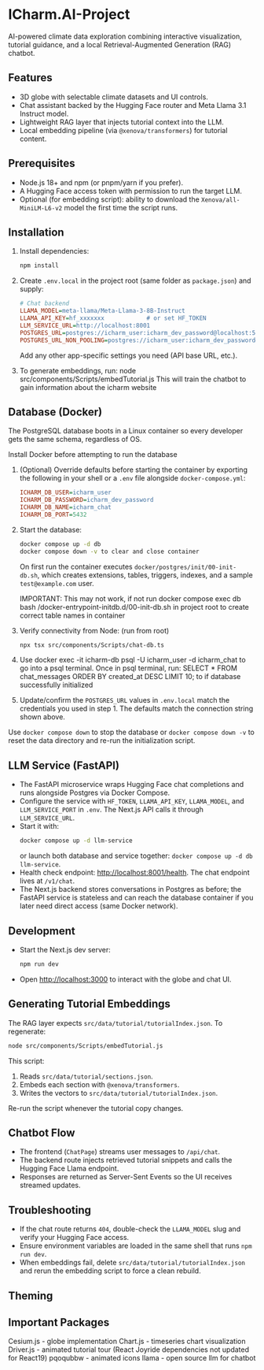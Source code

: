 # ICharm.AI-Project

AI-powered climate data exploration combining interactive visualization, tutorial guidance, and a local Retrieval-Augmented Generation (RAG) chatbot.

## Features

- 3D globe with selectable climate datasets and UI controls.
- Chat assistant backed by the Hugging Face router and Meta Llama 3.1 Instruct model.
- Lightweight RAG layer that injects tutorial context into the LLM.
- Local embedding pipeline (via `@xenova/transformers`) for tutorial content.

## Prerequisites

- Node.js 18+ and npm (or pnpm/yarn if you prefer).
- A Hugging Face access token with permission to run the target LLM.
- Optional (for embedding script): ability to download the `Xenova/all-MiniLM-L6-v2` model the first time the script runs.

## Installation

1. Install dependencies:
   ```bash
   npm install
   ```
2. Create `.env.local` in the project root (same folder as `package.json`) and supply:
   ```ini
   # Chat backend
   LLAMA_MODEL=meta-llama/Meta-Llama-3-8B-Instruct
   LLAMA_API_KEY=hf_xxxxxxx            # or set HF_TOKEN
   LLM_SERVICE_URL=http://localhost:8001
   POSTGRES_URL=postgres://icharm_user:icharm_dev_password@localhost:5432/icharm_chat
   POSTGRES_URL_NON_POOLING=postgres://icharm_user:icharm_dev_password@localhost:5432/icharm_chat
   ```
   Add any other app-specific settings you need (API base URL, etc.).

3. To generate embeddings, run:
node src/components/Scripts/embedTutorial.js
This will train the chatbot to gain information about the icharm website

## Database (Docker)

The PostgreSQL database boots in a Linux container so every developer gets the same schema, regardless of OS.

Install Docker before attempting to run the database

1. (Optional) Override defaults before starting the container by exporting the following in your shell or a `.env` file alongside `docker-compose.yml`:
   ```ini
   ICHARM_DB_USER=icharm_user
   ICHARM_DB_PASSWORD=icharm_dev_password
   ICHARM_DB_NAME=icharm_chat
   ICHARM_DB_PORT=5432
   ```
2. Start the database:
   ```bash
   docker compose up -d db
   docker compose down -v to clear and close container
   ```
   On first run the container executes `docker/postgres/init/00-init-db.sh`, which creates extensions, tables, triggers, indexes, and a sample `test@example.com` user.

   IMPORTANT: This may not work, if not run 
   docker compose exec db bash /docker-entrypoint-initdb.d/00-init-db.sh
   in project root to create correct table names in container


3. Verify connectivity from Node: (run from root)
   ```bash
   npx tsx src/components/Scripts/chat-db.ts
   ```

4. Use 
docker exec -it icharm-db psql -U icharm_user -d icharm_chat 
to go into a psql terminal.
Once in psql terminal, run:
SELECT * FROM chat_messages ORDER BY created_at DESC LIMIT 10;
to if database successfully initialized

5. Update/confirm the `POSTGRES_URL` values in `.env.local` match the credentials you used in step 1. The defaults match the connection string shown above.

Use `docker compose down` to stop the database or `docker compose down -v` to reset the data directory and re-run the initialization script.

## LLM Service (FastAPI)

- The FastAPI microservice wraps Hugging Face chat completions and runs alongside Postgres via Docker Compose.
- Configure the service with `HF_TOKEN`, `LLAMA_API_KEY`, `LLAMA_MODEL`, and `LLM_SERVICE_PORT` in `.env`. The Next.js API calls it through `LLM_SERVICE_URL`.
- Start it with:
  ```bash
  docker compose up -d llm-service
  ```
  or launch both database and service together: `docker compose up -d db llm-service`.
- Health check endpoint: <http://localhost:8001/health>. The chat endpoint lives at `/v1/chat`.
- The Next.js backend stores conversations in Postgres as before; the FastAPI service is stateless and can reach the database container if you later need direct access (same Docker network).

## Development

- Start the Next.js dev server:
  ```bash
  npm run dev
  ```
- Open <http://localhost:3000> to interact with the globe and chat UI.

## Generating Tutorial Embeddings

The RAG layer expects `src/data/tutorial/tutorialIndex.json`. To regenerate:

```bash
node src/components/Scripts/embedTutorial.js
```

This script:

1. Reads `src/data/tutorial/sections.json`.
2. Embeds each section with `@xenova/transformers`.
3. Writes the vectors to `src/data/tutorial/tutorialIndex.json`.

Re-run the script whenever the tutorial copy changes.

## Chatbot Flow

- The frontend (`ChatPage`) streams user messages to `/api/chat`.
- The backend route injects retrieved tutorial snippets and calls the Hugging Face Llama endpoint.
- Responses are returned as Server-Sent Events so the UI receives streamed updates.

## Troubleshooting

- If the chat route returns `404`, double-check the `LLAMA_MODEL` slug and verify your Hugging Face access.
- Ensure environment variables are loaded in the same shell that runs `npm run dev`.
- When embeddings fail, delete `src/data/tutorial/tutorialIndex.json` and rerun the embedding script to force a clean rebuild.

## Theming

## Important Packages

Cesium.js - globe implementation
Chart.js - timeseries chart visualization
Driver.js - animated tutorial tour (React Joyride dependencies not updated for React19)
pqoqubbw - animated icons
llama - open source llm for chatbot
